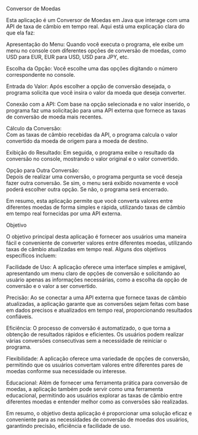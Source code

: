  Conversor de Moedas

Esta aplicação é um Conversor de Moedas em Java que interage com uma API de taxa de câmbio em tempo real. Aqui está uma explicação 
clara do que ela faz:

Apresentação do Menu:
        Quando você executa o programa, ele exibe um menu no console com diferentes opções de conversão de moedas, como USD para EUR, EUR para USD, USD para JPY, etc.
        
 Escolha da Opção:
          Você escolhe uma das opções digitando o número correspondente no console.

Entrada do Valor:
        Após escolher a opção de conversão desejada, o programa solicita que você insira o valor da moeda que deseja converter.

Conexão com a API:
        Com base na opção selecionada e no valor inserido, o programa faz uma solicitação para uma API externa que fornece as taxas de conversão de moeda mais recentes.

Cálculo da Conversão:        
        Com as taxas de câmbio recebidas da API, o programa calcula o valor convertido da moeda de origem para a moeda de destino.

Exibição do Resultado:
        Em seguida, o programa exibe o resultado da conversão no console, mostrando o valor original e o valor convertido.

Opção para Outra Conversão:                                
        Depois de realizar uma conversão, o programa pergunta se você deseja fazer outra conversão. Se sim, o menu será exibido novamente e você poderá escolher outra opção. Se não, o programa será encerrado.

Em resumo, esta aplicação permite que você converta valores entre diferentes moedas de forma simples e rápida, utilizando taxas de câmbio em tempo real fornecidas por uma API externa.


Objetivo

O objetivo principal desta aplicação é fornecer aos usuários uma maneira fácil e conveniente de converter valores entre diferentes moedas, utilizando taxas de câmbio atualizadas em tempo real. Alguns dos objetivos específicos incluem:

Facilidade de Uso:
A aplicação oferece uma interface simples e amigável, apresentando um menu claro de opções de conversão e solicitando ao usuário apenas as informações necessárias, como a escolha da opção de conversão e o valor a ser convertido.

Precisão:
Ao se conectar a uma API externa que fornece taxas de câmbio atualizadas, a aplicação garante que as conversões sejam feitas com base em dados precisos e atualizados em tempo real, proporcionando resultados confiáveis.

Eficiência:
O processo de conversão é automatizado, o que torna a obtenção de resultados rápidos e eficientes. Os usuários podem realizar várias conversões consecutivas sem a necessidade de reiniciar o programa.

Flexibilidade:
A aplicação oferece uma variedade de opções de conversão, permitindo que os usuários convertam valores entre diferentes pares de moedas conforme sua necessidade ou interesse.

Educacional:
Além de fornecer uma ferramenta prática para conversão de moedas, a aplicação também pode servir como uma ferramenta educacional, permitindo aos usuários explorar as taxas de câmbio entre diferentes moedas e entender melhor como as conversões são realizadas.

Em resumo, o objetivo desta aplicação é proporcionar uma solução eficaz e conveniente para as necessidades de conversão de moedas dos usuários, garantindo precisão, eficiência e facilidade de uso.
